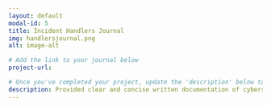 ```yaml
---
layout: default
modal-id: 5
title: Incident Handlers Journal
img: handlersjournal.png
alt: image-alt

# Add the link to your journal below
project-url:

# Once you've completed your project, update the 'description' below to this one: Provided clear and concise written documentation of cybersecurity events, including detailed event descriptions, tools used, and lessons learned throughout the process.
description: Provided clear and concise written documentation of cybersecurity events, including detailed event descriptions, tools used, and lessons learned throughout the process. This project is in progress and not ready to be published just yet. Please contact me if you'd like a sneak peek. Otherwise, stay tuned!
---
```

